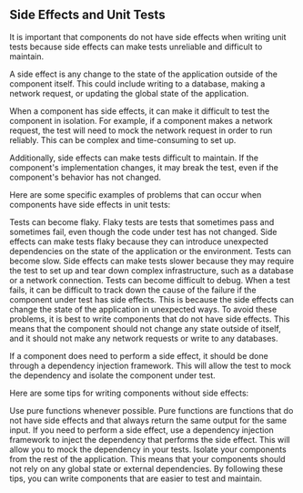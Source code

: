 
## Side Effects and Unit Tests

It is important that components do not have side effects when writing unit tests because side effects can make tests unreliable and difficult to maintain.

A side effect is any change to the state of the application outside of the component itself. This could include writing to a database, making a network request, or updating the global state of the application.

When a component has side effects, it can make it difficult to test the component in isolation. For example, if a component makes a network request, the test will need to mock the network request in order to run reliably. This can be complex and time-consuming to set up.

Additionally, side effects can make tests difficult to maintain. If the component's implementation changes, it may break the test, even if the component's behavior has not changed.

Here are some specific examples of problems that can occur when components have side effects in unit tests:

Tests can become flaky. Flaky tests are tests that sometimes pass and sometimes fail, even though the code under test has not changed. Side effects can make tests flaky because they can introduce unexpected dependencies on the state of the application or the environment.
Tests can become slow. Side effects can make tests slower because they may require the test to set up and tear down complex infrastructure, such as a database or a network connection.
Tests can become difficult to debug. When a test fails, it can be difficult to track down the cause of the failure if the component under test has side effects. This is because the side effects can change the state of the application in unexpected ways.
To avoid these problems, it is best to write components that do not have side effects. This means that the component should not change any state outside of itself, and it should not make any network requests or write to any databases.

If a component does need to perform a side effect, it should be done through a dependency injection framework. This will allow the test to mock the dependency and isolate the component under test.

Here are some tips for writing components without side effects:

Use pure functions whenever possible. Pure functions are functions that do not have side effects and that always return the same output for the same input.
If you need to perform a side effect, use a dependency injection framework to inject the dependency that performs the side effect. This will allow you to mock the dependency in your tests.
Isolate your components from the rest of the application. This means that your components should not rely on any global state or external dependencies.
By following these tips, you can write components that are easier to test and maintain.
